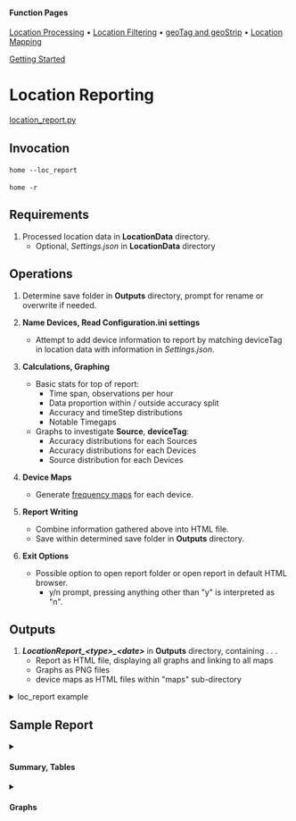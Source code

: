#### Function Pages
[Location Processing](/docs/Location%20Processing.md)
• [Location Filtering](/docs/Location%20Filtering.md)
• [geoTag and geoStrip](/docs/geoTag.md)
• [Location Mapping](/docs/Mapping.md)

[Getting Started](/docs/Getting%20Started.md)

# Location Reporting

[location_report.py](/src/GLU/location_report.py)

## Invocation

`home --loc_report`

`home -r`

## Requirements

1.  Processed location data in **LocationData** directory. 
    - Optional, *Settings.json* in **LocationData** directory
	
## Operations

1. Determine save folder in **Outputs** directory, prompt for rename or overwrite if needed.

2. **Name Devices, Read Configuration.ini settings**
	- Attempt to add device information to report by matching deviceTag in location data with information in *Settings.json*.

3. **Calculations, Graphing**
	- Basic stats for top of report:
		- Time span, observations per hour
		- Data proportion within / outside accuracy split
		- Accuracy and timeStep distributions
		- Notable Timegaps
	- Graphs to investigate **Source**, **deviceTag**:
		- Accuracy distributions for each Sources
		- Accuracy distributions for each Devices
		- Source distribution for each Devices

4. **Device Maps**
	- Generate [frequency maps](/docs/Mapping.md#frequency) for each device.
	
5. **Report Writing**
	- Combine information gathered above into HTML file.
	- Save within determined save folder in **Outputs** directory.

6. **Exit Options**
	- Possible option to open report folder or open report in default HTML browser.
		- y/n prompt, pressing anything other than "y" is interpreted as "n".

## Outputs

1. ***LocationReport_\<type\>_\<date\>*** in **Outputs** directory, containing . . .
	- Report as HTML file, displaying all graphs and linking to all maps
	- Graphs as PNG files
	- device maps as HTML files within "maps" sub-directory

<details>
  <summary>loc_report example</summary>
  
![Report](/docs/images/location_report.png)

</details>

## Sample Report

<details> 
	<summary><h4>Summary, Tables</h4></summary>
  
**Heading**

![Report1](/docs/images/location_report_ex_1.png)

**Accuracy, Timedelta Statistics**

![Report2](/docs/images/location_report_ex_2.png)
	
**Largest Timegaps**

![Report3](/docs/images/location_report_ex_3.png)
	
</details>

<details> 
	<summary><h4>Graphs</h4></summary>
  
**Accuracy by Source**
![plot1](/docs/images/boxer-Accuracy-Source.png)

**Accuracy by Device**
![plot2](/docs/images/boxer-Accuracy-Device.png)

**Source by Device**
![plot3](/docs/images/counter-Source-Device.png)
	
</details>
